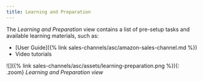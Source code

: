 ```yaml
---
title: Learning and Preparation
---
```



The _Learning and Preparation_ view contains a list of pre-setup tasks and available learning materials, such as:

- [User Guide]({% link sales-channels/asc/amazon-sales-channel.md %})
- Video tutorials

![]({% link sales-channels/asc/assets/learning-preparation.png %}){: .zoom}
_Learning and Preparation view_
